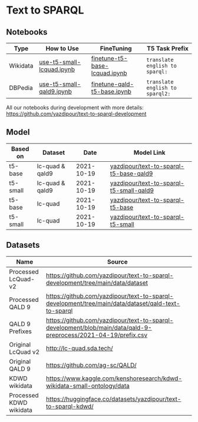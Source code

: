 # Text to SPARQL

## Notebooks

| Type     | How to Use                                                         | FineTuning                                                                 | T5 Task Prefix                  |
| -------- | ------------------------------------------------------------------ | -------------------------------------------------------------------------- | ------------------------------- |
| Wikidata | [use-t5-small-lcquad.ipynb](src/lc-quad/use-t5-small-lcquad.ipynb) | [finetune-t5-base-lcquad.ipynb](src/lc-quad/finetune-t5-base-lcquad.ipynb) | `translate english to sparql:`  |
| DBPedia  | [use-t5-small-qald9.ipynb](src/qald/use-t5-small-qald9.ipynb)      | [finetune-qald-t5-base.ipynb](src/qald/finetune-qald-t5-base.ipynb)        | `translate english to sparql2:` |

All our notebooks during development with more details: <https://github.com/yazdipour/text-to-sparql-development>

## Model

| Based on | Dataset         | Date       | Model Link                                                                                                |
| -------- | --------------- | ---------- | --------------------------------------------------------------------------------------------------------- |
| t5-base  | lc-quad & qald9 | 2021-10-19 | [yazdipour/text-to-sparql-t5-base-qald9](https://huggingface.co/yazdipour/text-to-sparql-t5-base-qald9)   |
| t5-small | lc-quad & qald9 | 2021-10-19 | [yazdipour/text-to-sparql-t5-small-qald9](https://huggingface.co/yazdipour/text-to-sparql-t5-small-qald9) |
| t5-base  | lc-quad         | 2021-10-19 | [yazdipour/text-to-sparql-t5-base](https://huggingface.co/yazdipour/text-to-sparql-t5-base)               |
| t5-small | lc-quad         | 2021-10-19 | [yazdipour/text-to-sparql-t5-small](https://huggingface.co/yazdipour/text-to-sparql-t5-small)             |

## Datasets

| Name                    | Source                                                                                                         |
| ----------------------- | -------------------------------------------------------------------------------------------------------------- |
| Processed LcQuad-v2     | https://github.com/yazdipour/text-to-sparql-development/tree/main/data/dataset                                 |
| Processed QALD 9        | https://github.com/yazdipour/text-to-sparql-development/tree/main/data/dataset/qald-text-to-sparql             |
| QALD 9 Prefixes         | https://github.com/yazdipour/text-to-sparql-development/blob/main/data/qald-9-preprocess/2021-04-19/prefix.csv |
| Original LcQuad v2      | http://lc-quad.sda.tech/                                                                                       |
| Original QALD 9         | https://github.com/ag-sc/QALD/                                                                                 |
| KDWD wikidata           | https://www.kaggle.com/kenshoresearch/kdwd-wikidata-small-ontology/data                                        |
| Processed KDWD wikidata | https://huggingface.co/datasets/yazdipour/text-to-sparql-kdwd/                                                 |
